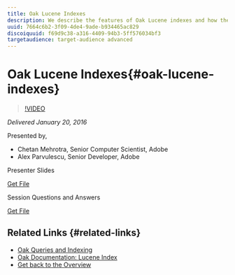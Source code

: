 ```yaml
---
title: Oak Lucene Indexes
description: We describe the features of Oak Lucene indexes and how they can be used to get your queries perform better. In the second part we will talk about how asynchronous indexing works in general and how it can be monitored.
uuid: 7664c6b2-3f09-4de4-9ade-b934465ac829
discoiquuid: f69d9c38-a316-4409-94b3-5ff576034bf3
targetaudience: target-audience advanced
---
```


# Oak Lucene Indexes{#oak-lucene-indexes}

>[!VIDEO](https://video.tv.adobe.com/v/19303/?quality=9)

*Delivered January 20, 2016*

Presented by,

* Chetan Mehrotra, Senior Computer Scientist, Adobe
* Alex Parvulescu, Senior Developer, Adobe

Presenter Slides

[Get File](assets/aem-gems-012016-oak-lucene-indexes-async-local.pdf)

Session Questions and Answers

[Get File](assets/q-a-1-20-16-gem-session-oak-lucene-indexes.pdf)

## Related Links {#related-links}

* [Oak Queries and Indexing](https://docs.adobe.com/docs/en/aem/6-1/deploy/platform/queries-and-indexing.html)
* [Oak Documentation: Lucene Index](https://jackrabbit.apache.org/oak/docs/query/lucene.html)
* [Get back to the Overview](https://helpx.adobe.com/experience-manager/kt/eseminars/gems/aem-index.html)

